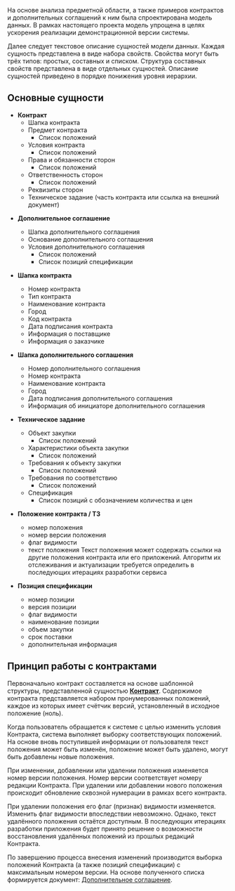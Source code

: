 
На основе анализа предметной области, а также примеров контрактов и дополнительных соглашений к ним была спроектирована модель данных. В рамках настоящего проекта модель упрощена в целях ускорения реализации демонстрационной версии системы.

Далее следует текстовое описание сущностей модели данных. Каждая сущность представлена в виде набора свойств. Свойства могут быть трёх типов: простых, составных и списком. Структура составных свойств представлена в виде отдельных сущностей. Описание сущностей приведено в порядке понижения уровня иерархии.

## Основные сущности

* <a id="contract"></a> **Контракт**
	- Шапка контракта
	- Предмет контракта
		- Список положений
	- Условия контракта
		- Список положений
	- Права и обязанности сторон
		- Список положений
	- Ответственность сторон
		- Список положений
	- Реквизиты сторон
	- Техническое задание (часть контракта или ссылка на внешний документ)

-  <a id="agreement"></a>**Дополнительное соглашение**
	- Шапка дополнительного соглашения
	- Основание дополнительного соглашения
	- Условия дополнительного соглашения
		- Список положений
		- Список позиций спецификации
	
	
- **Шапка контракта**
	- Номер контракта
	- Тип контракта
	- Наименование контракта
	- Город
	- Код контракта
	- Дата подписания контракта
	- Информация о поставщике
	- Информация о заказчике

- **Шапка дополнительного соглашения**
	- Номер дополнительного соглашения
	- Номер контракта
	- Наименование контракта
	- Город
	- Дата подписания дополнительного соглашения
	- Информация об инициаторе дополнительного соглашения

- **Техническое задание**
	- Объект закупки
		- Список положений
	- Характеристики объекта закупки
		- Список положений
	- Требования к объекту закупки
		- Список положений
	- Требования по соответствию
		- Список положений
	- Спецификация
		- Список позиций с обозначением количества и цен
	
 - **Положение контракта / ТЗ** 
	 - номер положения
	 - номер версии положения
	 - флаг видимости
	 - текст положения
		Текст положения может содержать ссылки на другие положения контракта или его приложений. Алгоритм их отслеживания и актуализации требуется определить в последующих итерациях разработки сервиса

- **Позиция спецификации**
	- номер позиции
	- версия позиции
	- флаг видимости
	- наименование позиции
	- объем закупки
	- срок поставки
	- дополнительная информация


## Принцип работы с контрактами

Первоначально контракт составляется на основе шаблонной структуры, представленной сущностью [**Контракт**](#contract). Содержимое контракта представляется набором пронумерованных положений, каждое из которых имеет счётчик версий, установленный в исходное положение (ноль).

Когда пользователь обращается к системе с целью изменить условия Контракта, система выполняет выборку соответствующих положений. На основе вновь поступившей информации от пользователя текст положения может быть изменён, положение может быть удалено, могут быть добавлены новые положения. 

При изменении, добавлении или удалении положения изменяется номер версии положения. Номер версии соответствует номеру редакции Контракта. При удалении или добавлении нового положения происходит обновление сквозной нумерации в рамках всего контракта. 

При удалении положения его флаг (признак) видимости изменяется. Изменить флаг видимости впоследствии невозможно. Однако, текст удалённого положения остаётся доступным. В последующих итерациях разработки приложения будет принято решение о возможности восстановления удалённых положений из прошлых редакций Контракта.

По завершению процесса внесения изменений производится выборка положений Контракта (а также позиций спецификации) с максимальным номером версии. На основе полученного списка формируется документ: [Дополнительное соглашение](#agreement).